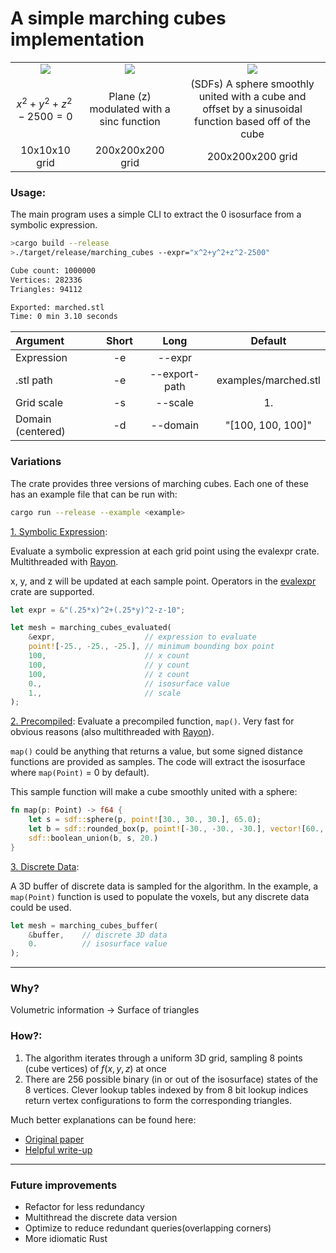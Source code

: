 # A simple marching cubes implementation
||||
|:-:|:-:|:-:|
<img src="https://github.com/TristanAntonsen/marching-cubes/blob/main/img/coarse_sphere.png">|<img src="https://github.com/TristanAntonsen/marching-cubes/blob/main/img/sinc.png">|<img src="https://github.com/TristanAntonsen/marching-cubes/blob/main/img/ripple_sphere_cube.png">
$x^2+y^2+z^2-2500=0$|Plane (z) modulated with a sinc function|(SDFs) A sphere smoothly united with a cube and offset by a sinusoidal function based off of the cube
10x10x10 grid|200x200x200 grid|200x200x200 grid
### Usage:

The main program uses a simple CLI to extract the 0 isosurface from a symbolic expression.

```zsh
>cargo build --release
>./target/release/marching_cubes --expr="x^2+y^2+z^2-2500"

Cube count: 1000000
Vertices: 282336
Triangles: 94112

Exported: marched.stl
Time: 0 min 3.10 seconds
```
|Argument|Short|Long|Default|
|:--|:--:|:--:|:--:|
|Expression|-e|--expr||
|.stl path|-e|--export-path|examples/marched.stl|
|Grid scale|-s|--scale|1.|
|Domain (centered)|-d|--domain|"[100, 100, 100]"|

### Variations
The crate provides three versions of marching cubes. Each one of these has an example file that can be run with:

```zsh
cargo run --release --example <example>
```

<u>1. Symbolic Expression</u>:

Evaluate a symbolic expression at each grid point using the evalexpr crate. Multithreaded with [Rayon](https://crates.io/crates/rayon).

x, y, and z will be updated at each sample point. Operators in the [evalexpr](https://crates.io/crates/evalexpr) crate are supported.

```rust
let expr = &"(.25*x)^2+(.25*y)^2-z-10";

let mesh = marching_cubes_evaluated(
    &expr,                    // expression to evaluate
    point![-25., -25., -25.], // minimum bounding box point
    100,                      // x count
    100,                      // y count
    100,                      // z count
    0.,                       // isosurface value
    1.,                       // scale
);
```
<u>2. Precompiled</u>:
Evaluate a precompiled function, `map()`. Very fast for obvious reasons (also multithreaded with [Rayon](https://crates.io/crates/rayon)).

`map()` could be anything that returns a value, but some signed distance functions are provided as samples. The code will extract the isosurface where `map(Point)` = 0 by default).

This sample function will make a cube smoothly united with a sphere:
```rust
fn map(p: Point) -> f64 {
    let s = sdf::sphere(p, point![30., 30., 30.], 65.0);
    let b = sdf::rounded_box(p, point![-30., -30., -30.], vector![60., 60., 60.], 10.);
    sdf::boolean_union(b, s, 20.)
}

```

<u>3. Discrete Data</u>:

A 3D buffer of discrete data is sampled for the algorithm. In the example, a `map(Point)` function is used to populate the voxels, but any discrete data could be used.

```rust
let mesh = marching_cubes_buffer(
    &buffer,    // discrete 3D data
    0.          // isosurface value
);
```
---
### Why?
Volumetric information -> Surface of triangles

### How?:
1. The algorithm iterates through a uniform 3D grid, sampling 8 points (cube vertices) of $f{(x,y,z)}$ at once
2. There are 256 possible binary (in or out of the isosurface) states of the 8 vertices. Clever lookup tables indexed by from 8 bit lookup indices return vertex configurations to form the corresponding triangles.

Much better explanations can be found here:

- [Original paper](https://dl.acm.org/doi/pdf/10.1145/37402.37422)
- [Helpful write-up](https://paulbourke.net/geometry/polygonise/)

---
### Future improvements
- Refactor for less redundancy
- Multithread the discrete data version
- Optimize to reduce redundant queries(overlapping corners)
- More idiomatic Rust
